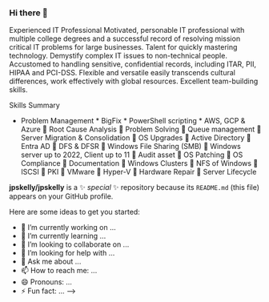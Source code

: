 ### Hi there 👋
Experienced IT Professional
Motivated, personable IT professional with multiple college degrees and a successful record of resolving mission critical IT problems for large businesses. Talent for quickly mastering technology. Demystify complex IT issues to non-technical people. Accustomed to handling sensitive, confidential records, including ITAR, PII, HIPAA and PCI-DSS. Flexible and versatile easily transcends cultural differences, work effectively with global resources. Excellent team-building skills.

Skills Summary

* Problem Management * BigFix * PowerShell scripting * AWS, GCP & Azure
	Root Cause Analysis
	Problem Solving
	Queue management
	Server Migration & Consolidation
		 OS Upgrades
	Active Directory
	Entra AD
	DFS & DFSR
	Windows File Sharing (SMB)
	Windows server up to 2022, Client up to 11
	Audit asset		 OS Patching
	 OS Compliance
	Documentation
	Windows Clusters
	NFS of Windows
	ISCSI
	PKI
	VMware
	Hyper-V
	Hardware Repair
	Server Lifecycle

**jpskelly/jpskelly** is a ✨ _special_ ✨ repository because its `README.md` (this file) appears on your GitHub profile.

Here are some ideas to get you started:

- 🔭 I’m currently working on ...
- 🌱 I’m currently learning ...
- 👯 I’m looking to collaborate on ...
- 🤔 I’m looking for help with ...
- 💬 Ask me about ...
- 📫 How to reach me: ...
- 😄 Pronouns: ...
- ⚡ Fun fact: ...
-->
